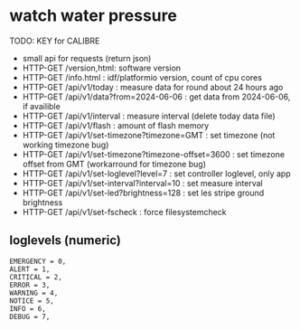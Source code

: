 # watch water pressure

TODO:
  KEY for CALIBRE

  - small api for requests (return json)
  - HTTP-GET /version,html: software version
  - HTTP-GET /info.html : idf/platformio version, count of cpu cores
  - HTTP-GET /api/v1/today : measure data for round about 24 hours ago
  - HTTP-GET /api/v1/data?from=2024-06-06 : get data from 2024-06-06, if availible
  - HTTP-GET /api/v1/interval : measure interval (delete today data file)
  - HTTP-GET /api/v1/flash : amount of flash memory
  - HTTP-GET /api/v1/set-timezone?timezone=GMT : set timezone (not working timezone bug)
  - HTTP-GET /api/v1/set-timezone?timezone-offset=3600 : set timezone offset from GMT (workarround for timezone bug)
  - HTTP-GET /api/v1/set-loglevel?level=7 : set controller loglevel, only app
  - HTTP-GET /api/v1/set-interval?interval=10 : set measure interval
  - HTTP-GET /api/v1/set-led?brightness=128 : set les stripe ground brightness
  - HTTP-GET /api/v1/set-fscheck : force filesystemcheck

  
## loglevels (numeric)
    EMERGENCY = 0,
    ALERT = 1,
    CRITICAL = 2,
    ERROR = 3,
    WARNING = 4,
    NOTICE = 5,
    INFO = 6,
    DEBUG = 7,








  
